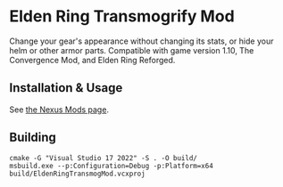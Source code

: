 # Elden Ring Transmogrify Mod

Change your gear's appearance without changing its stats, or hide your helm or other armor parts. Compatible with game version 1.10, The Convergence Mod, and Elden Ring Reforged.

## Installation & Usage

See [the Nexus Mods page](https://www.nexusmods.com/eldenring/mods/3596).

## Building

```
cmake -G "Visual Studio 17 2022" -S . -O build/
msbuild.exe --p:Configuration=Debug -p:Platform=x64 build/EldenRingTransmogMod.vcxproj
```
